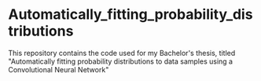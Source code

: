 # Automatically_fitting_probability_distributions
This repository contains the code used for my Bachelor's thesis, titled "Automatically fitting probability distributions to data samples using a Convolutional Neural Network"
